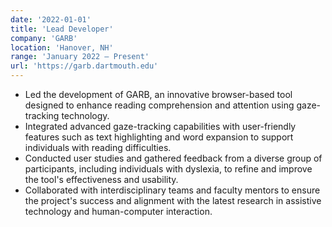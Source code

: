 ```yaml
---
date: '2022-01-01'
title: 'Lead Developer'
company: 'GARB'
location: 'Hanover, NH'
range: 'January 2022 – Present'
url: 'https://garb.dartmouth.edu'
---
```


- Led the development of GARB, an innovative browser-based tool designed to enhance reading comprehension and attention using gaze-tracking technology.
- Integrated advanced gaze-tracking capabilities with user-friendly features such as text highlighting and word expansion to support individuals with reading difficulties.
- Conducted user studies and gathered feedback from a diverse group of participants, including individuals with dyslexia, to refine and improve the tool's effectiveness and usability.
- Collaborated with interdisciplinary teams and faculty mentors to ensure the project's success and alignment with the latest research in assistive technology and human-computer interaction.
